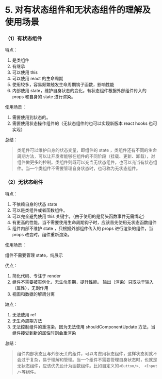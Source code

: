 # 5. 对有状态组件和无状态组件的理解及使用场景

### （1）有状态组件

特点：

1. 是类组件
1. 有继承
1. 可以使用 this
1. 可以使用 react 的生命周期
1. 使用较多，容易频繁触发生命周期钩子函数，影响性能
1. 内部使用 state，维护自身状态的变化，有状态组件根据外部组件传入的 props 和自身的 state 进行渲染。

使用场景：

1. 需要使用到状态的。
1. 需要使用状态操作组件的（无状态组件的也可以实现新版本 react hooks 也可实现）

总结：

> 类组件可以维护自身的状态变量，即组件的 state ，类组件还有不同的生命周期方法，可以让开发者能够在组件的不同阶段（挂载、更新、卸载），对组件做更多的控制。类组件则既可以充当无状态组件，也可以充当有状态组件。当一个类组件不需要管理自身状态时，也可称为无状态组件。

### （2）无状态组件

特点：

1. 不依赖自身的状态 state
1. 可以是类组件或者函数组件。
1. 可以完全避免使用 this 关键字。（由于使用的是箭头函数事件无需绑定）
1. 有更高的性能。当不需要使用生命周期钩子时，应该首先使用无状态函数组件
1. 组件内部不维护 state ，只根据外部组件传入的 props 进行渲染的组件，当 props 改变时，组件重新渲染。

使用场景：

组件不需要管理 state，纯展示

优点：

1. 简化代码、专注于 render
1. 组件不需要被实例化，无生命周期，提升性能。 输出（渲染）只取决于输入（属性），无副作用
1. 视图和数据的解耦分离

缺点：

1. 无法使用 ref
1. 无生命周期方法
1. 无法控制组件的重渲染，因为无法使用 shouldComponentUpdate 方法，当组件接受到新的属性时则会重渲染

总结：

> 组件内部状态且与外部无关的组件，可以考虑用状态组件，这样状态树就不会过于复杂，易于理解和管理。当一个组件不需要管理自身状态时，也就是无状态组件，应该优先设计为函数组件。比如自定义的`<Button/>、 <Input />`等组件。
